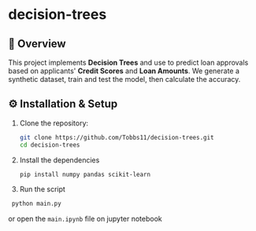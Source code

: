 # decision-trees

## 📝 Overview  
This project implements **Decision Trees** and use to predict loan approvals based on applicants' **Credit Scores** and **Loan Amounts**. We generate a synthetic dataset, train and test the model, then calculate the accuracy.

## ⚙️ Installation & Setup  
1. Clone the repository:  
   ```bash
   git clone https://github.com/Tobbs11/decision-trees.git
   cd decision-trees
   ```
2. Install the dependencies
   ```bash
   pip install numpy pandas scikit-learn
   ```
3. Run the script
  ```bash
   python main.py
   ```
or open the `main.ipynb` file on jupyter notebook

